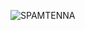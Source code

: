 ![SPAMTENNA](https://media1.giphy.com/media/v1.Y2lkPTc5MGI3NjExZXJpNzFhM3p3eDk0bXhjeDhmNnVzd2xybjIwMnBkaGkwbmxqamxzbiZlcD12MV9pbnRlcm5hbF9naWZfYnlfaWQmY3Q9Zw/QPIBJ5xInhapXsB6iI/giphy.gif)


